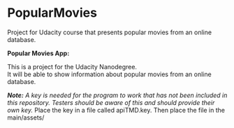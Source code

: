 # PopularMovies
Project for Udacity course that presents popular movies from an online database.

**Popular Movies App:**

This is a project for the Udacity Nanodegree.  
It will be able to show information about
popular movies from an online database.

**_Note:_** *A key is needed for the program to work that has not
been included in this repository. Testers should be aware
of this and should provide their own key.*  Place the key in
a file called apiTMD.key.  Then place the file in the main/assets/
